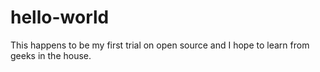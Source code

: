 # hello-world
This happens to be my first trial on open source
and I hope to learn from geeks in the house.
